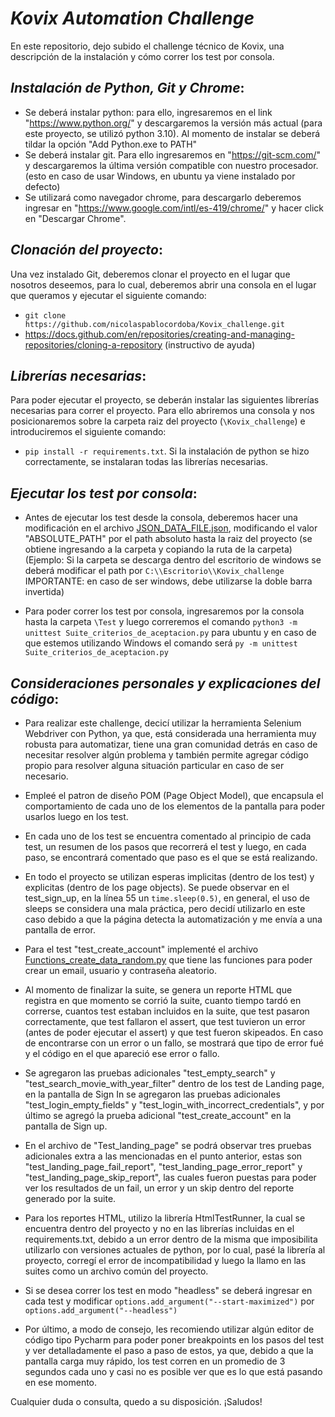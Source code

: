 # _*Kovix Automation Challenge*_
 
En este repositorio, dejo subido el challenge técnico de Kovix, una descripción de la instalación y cómo correr los test por consola.

## _*Instalación de Python, Git y Chrome*_:
- Se deberá instalar python: para ello, ingresaremos en el link "https://www.python.org/" y descargaremos la versión más
actual (para este proyecto, se utilizó python 3.10). Al momento de instalar se deberá tildar la opción "Add Python.exe to PATH"
- Se deberá instalar git. Para ello ingresaremos en "https://git-scm.com/" y descargaremos la última versión compatible 
con nuestro procesador. (esto en caso de usar Windows, en ubuntu ya viene instalado por defecto)
- Se utilizará como navegador chrome, para descargarlo deberemos ingresar en "https://www.google.com/intl/es-419/chrome/" 
y hacer click en "Descargar Chrome".

## _*Clonación del proyecto*_:
Una vez instalado Git, deberemos clonar el proyecto en el lugar que nosotros deseemos, para lo cual, deberemos abrir una consola en el lugar que queramos y ejecutar el siguiente comando:
- ```git clone https://github.com/nicolaspablocordoba/Kovix_challenge.git```
- https://docs.github.com/en/repositories/creating-and-managing-repositories/cloning-a-repository (instructivo de ayuda)

## _*Librerías necesarias*_:
Para poder ejecutar el proyecto, se deberán instalar las siguientes librerías necesarias para correr el proyecto. 
Para ello abriremos una consola y nos posicionaremos sobre la carpeta raiz del proyecto (```\Kovix_challenge```) e introduciremos el siguiente comando:
- ```pip install -r requirements.txt```. Si la instalación de python se hizo correctamente, se instalaran todas las librerías necesarias.

## _*Ejecutar los test por consola*_:
- Antes de ejecutar los test desde la consola, 
deberemos hacer una modificación en el archivo [JSON_DATA_FILE.json](Data%2FJSON_DATA_FILE.json), 
modificando el valor "ABSOLUTE_PATH" por el path absoluto hasta la raiz del proyecto (se obtiene ingresando a la carpeta y copiando la ruta de la carpeta) 
(Ejemplo: Si la carpeta se descarga dentro del escritorio de windows se deberá modificar el path por 
```C:\\Escritorio\\Kovix_challenge``` IMPORTANTE: en caso de ser windows, debe utilizarse la doble barra invertida)


- Para poder correr los test por consola, ingresaremos por la consola hasta la carpeta ```\Test``` y luego correremos el 
comando ```python3 -m unittest Suite_criterios_de_aceptacion.py``` para ubuntu y en caso de que estemos utilizando Windows 
el comando será 
```py -m unittest Suite_criterios_de_aceptacion.py```

## _*Consideraciones personales y explicaciones del código*_:
- Para realizar este challenge, decicí utilizar la herramienta Selenium Webdriver con Python, ya que, está considerada una
herramienta muy robusta para automatizar, tiene una gran comunidad detrás en caso de necesitar resolver algún problema y también permite 
agregar código propio para resolver alguna situación particular en caso de ser necesario. 


- Empleé el patron de diseño POM (Page Object Model), que encapsula el comportamiento
de cada uno de los elementos de la pantalla para poder usarlos luego en los test.


- En cada uno de los test se encuentra comentado al principio de cada test, un resumen de los pasos que recorrerá el test 
y luego, en cada paso, se encontrará comentado que paso es el que se está realizando.


- En todo el proyecto se utilizan esperas implicitas (dentro de los test) y explicitas (dentro de los page objects).
Se puede observar en el test_sign_up, en la línea 55 un ```time.sleep(0.5)```, en general, el uso de sleeps se considera una mala 
práctica, pero decidí utilizarlo en este caso debido a que la página detecta la automatización y me envía a una pantalla de error.


- Para el test "test_create_account" implementé el archivo [Functions_create_data_random.py](src%2FFunctions%2FFunctions_create_data_random.py)
que tiene las funciones para poder crear un email, usuario y contraseña aleatorio.


- Al momento de finalizar la suite, se genera un reporte HTML que registra en que momento se corrió la suite, cuanto tiempo
tardó en correrse, cuantos test estaban incluidos en la suite, que test pasaron correctamente, que test fallaron el assert, 
que test tuvieron un error (antes de poder ejecutar el assert) y que test fueron skipeados. En caso de encontrarse con un error o un fallo,
se mostrará que tipo de error fué y el código en el que apareció ese error o fallo.


- Se agregaron las pruebas adicionales "test_empty_search" y "test_search_movie_with_year_filter" dentro de los test de Landing page,
en la pantalla de Sign In se agregaron las pruebas adicionales "test_login_empty_fields" y "test_login_with_incorrect_credentials", 
y por último se agregó la prueba adicional "test_create_account" en la pantalla de Sign up.


- En el archivo de "Test_landing_page" se podrá observar tres pruebas adicionales extra a las mencionadas en el punto anterior, estas son
"test_landing_page_fail_report", "test_landing_page_error_report" y "test_landing_page_skip_report", las cuales fueron puestas para poder ver
los resultados de un fail, un error y un skip dentro del reporte generado por la suite.


- Para los reportes HTML, utilizo la librería HtmlTestRunner, la cual se encuentra dentro del proyecto y no en las 
librerías incluidas en el requirements.txt, debido a un error dentro de la misma que imposibilita utilizarlo con versiones actuales de python, por lo cual,
pasé la librería al proyecto, corregí el error de incompatibilidad y luego la llamo en las suites como un archivo común del proyecto.


- Si se desea correr los test en modo "headless" se deberá ingresar en cada test y modificar ```options.add_argument("--start-maximized")``` por ```options.add_argument("--headless")```


- Por último, a modo de consejo, les recomiendo utilizar algún editor de código tipo Pycharm para poder poner breakpoints en los pasos del test
y ver detalladamente el paso a paso de estos, ya que, debido a que la pantalla carga muy rápido, los test corren en un promedio de 3 segundos cada uno
y casi no es posible ver que es lo que está pasando en ese momento.



Cualquier duda o consulta, quedo a su disposición. ¡Saludos!